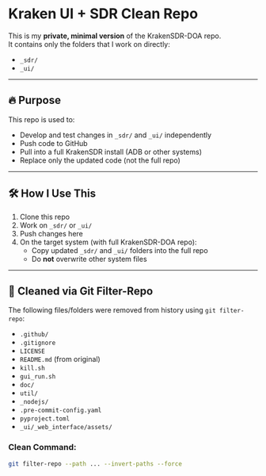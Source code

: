 # Kraken UI + SDR Clean Repo

This is my **private, minimal version** of the KrakenSDR-DOA repo.  
It contains only the folders that I work on directly:

- `_sdr/`
- `_ui/`

---

## 🔥 Purpose

This repo is used to:

- Develop and test changes in `_sdr/` and `_ui/` independently
- Push code to GitHub
- Pull into a full KrakenSDR install (ADB or other systems)
- Replace only the updated code (not the full repo)

---

## 🛠️ How I Use This

1. Clone this repo
2. Work on `_sdr/` or `_ui/`
3. Push changes here
4. On the target system (with full KrakenSDR-DOA repo):
   - Copy updated `_sdr/` and `_ui/` folders into the full repo
   - Do **not** overwrite other system files

---

## 🧼 Cleaned via Git Filter-Repo

The following files/folders were removed from history using `git filter-repo`:

- `.github/`
- `.gitignore`
- `LICENSE`
- `README.md` (from original)
- `kill.sh`
- `gui_run.sh`
- `doc/`
- `util/`
- `_nodejs/`
- `.pre-commit-config.yaml`
- `pyproject.toml`
- `_ui/_web_interface/assets/`

### Clean Command:

```bash
git filter-repo --path ... --invert-paths --force
